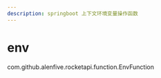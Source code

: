 ```yaml
---
description: springboot 上下文环境变量操作函数
---
```


# env

com.github.alenfive.rocketapi.function.EnvFunction
